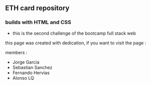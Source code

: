 ## ETH card repository

### builds with HTML and CSS

- this is the second challenge of the bootcamp full stack web

this page was created with dedication, if you want to visit the page :

members :

- Jorge Garcia
- Sebastian Sanchez
- Fernando Hervias
- Alonso LQ
